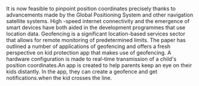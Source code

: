  It is now feasible to pinpoint position coordinates precisely thanks to advancements made by the Global Positioning System and other navigation satellite systems. High
 -speed internet connectivity and the emergence of smart devices have both aided in the development programmes that use location data. Geofencing is a significant 
 location-based services sector that allows for remote monitoring of predetermined limits. The paper has outlined a number of applications of geofencing and offers a fresh perspective on kid protection
app that makes use of geofencing. A hardware configuration is made to real-time transmission of a child's position coordinates.An app is created to help parents keep 
an eye on their kids distantly. In the app, they can create a geofence and get notifications.when the kid crosses the line.
